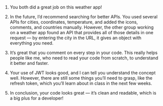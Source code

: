 1. You both did a great job on this weather app!

2. In the future, I’d recommend searching for better APIs. You used several APIs for cities, coordinates, temperature, and added the icons, comments, and countries manually. However, the other group working on a weather app found an API that provides all of those details in one request — by entering the city in the URL, it gives an object with everything you need.

3. It’s great that you comment on every step in your code. This really helps people like me, who need to read your code from scratch, to understand it better and faster.

4. Your use of JWT looks good, and I can tell you understand the concept well. However, there are still some things you’ll need to grasp, like the refresh token, which you’ll learn about in class in the next few weeks.

5. In conclusion, your code looks great — it’s clean and readable, which is a big plus for a developer!
